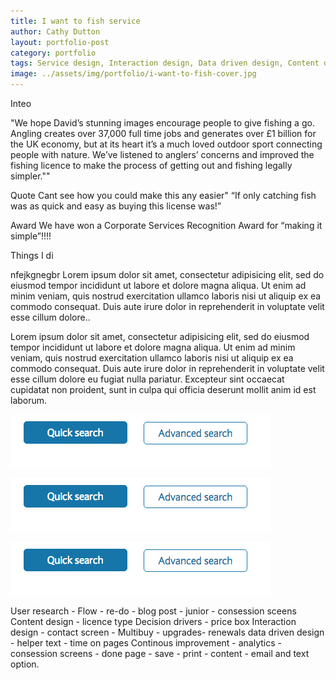 ```yaml
---
title: I want to fish service
author: Cathy Dutton
layout: portfolio-post
category: portfolio
tags: Service design, Interaction design, Data driven design, Content design, Prototyping, User research
image: ../assets/img/portfolio/i-want-to-fish-cover.jpg
---
```



Inteo

"We hope David’s stunning images encourage people to give fishing a go. Angling creates over 37,000 full time jobs and generates over £1 billion for the UK economy, but at its heart it’s a much loved outdoor sport connecting people with nature. We’ve listened to anglers’ concerns and improved the fishing licence to make the process of getting out and fishing legally simpler.""

Quote
Cant see how you could make this any easier"
“If only catching fish was as quick and easy as buying this license was!”

  Award
We have won a Corporate Services Recognition Award for “making it simple”!!!!

  Things I di

<section class="highlight-quote">
nfejkgnegbr Lorem ipsum dolor sit amet, consectetur adipisicing elit, sed do eiusmod tempor incididunt ut labore et dolore magna aliqua. Ut enim ad minim veniam, quis nostrud exercitation ullamco laboris nisi ut aliquip ex ea commodo consequat. Duis aute irure dolor in reprehenderit in voluptate velit esse cillum dolore..
</section>


Lorem ipsum dolor sit amet, consectetur adipisicing elit, sed do eiusmod tempor incididunt ut labore et dolore magna aliqua. Ut enim ad minim veniam, quis nostrud exercitation ullamco laboris nisi ut aliquip ex ea commodo consequat. Duis aute irure dolor in reprehenderit in voluptate velit esse cillum dolore eu fugiat nulla pariatur. Excepteur sint occaecat cupidatat non proident, sunt in culpa qui officia deserunt mollit anim id est laborum.

![Alt text](../assets/img/buttons-one.png "Button example bad")

![Alt text](../assets/img/buttons-one.png "Button example bad")

![Alt text](../assets/img/buttons-one.png "Button example bad")


User research -
Flow -  re-do - blog post - junior - consession sceens
Content design - licence type
Decision drivers - price box
Interaction design - contact screen - Multibuy - upgrades- renewals
data driven design - helper text - time on pages
Continous improvement - analytics - consession screens - done page - save - print - content - email and text option.

